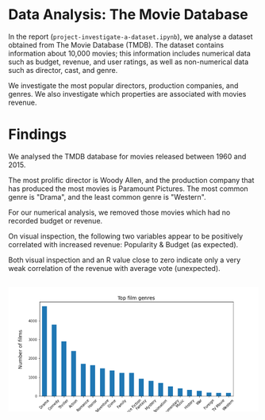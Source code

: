 # Data Analysis: The Movie Database

In the report (`project-investigate-a-dataset.ipynb`), we analyse a dataset obtained from The Movie Database (TMDB). The dataset contains information about 10,000 movies; this information includes numerical data such as budget, revenue, and user ratings, as well as non-numerical data such as director, cast, and genre.

We investigate the most popular directors, production companies, and genres. We also investigate which properties are associated with movies revenue.

# Findings

We analysed the TMDB database for movies released between 1960 and 2015.  

The most prolific director is Woody Allen, and the production company that has produced the most movies is Paramount Pictures. The most common genre is "Drama", and the least common genre is "Western".  

For our numerical analysis, we removed those movies which had no recorded budget or revenue.  

On visual inspection, the following two variables appear to be positively correlated with increased revenue: Popularity & Budget (as expected).   

Both visual inspection and an R value close to zero indicate only a very weak correlation of the revenue with average vote (unexpected).   

##
<p align="center">
  <img src="top-film-genres.PNG" width = "700" />
</p>
